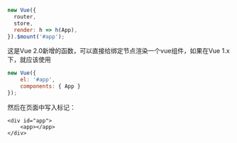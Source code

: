 ```js
new Vue({
  router,
  store,
  render: h => h(App),
}).$mount('#app');
```





这是Vue 2.0新增的函数，可以直接给绑定节点渲染一个vue组件，如果在Vue 1.x下，就应该使用

```js
new Vue({
    el: '#app',
    components: { App }
});
```

然后在页面中写入标记：

```vue
<div id="app">
    <app></app>
</div>
```